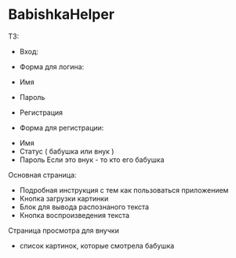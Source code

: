 # BabishkaHelper

ТЗ:

- Вход:
* Форма для логина:
- Имя
- Пароль

- Регистрация
* Форма для регистрации:
- Имя
- Статус ( бабушка или внук )
- Пароль
Если это внук - то кто его бабушка

Основная страница:
- Подробная инструкция с тем как пользоваться приложением
- Кнопка загрузки картинки
- Блок для вывода распознаного текста
- Кнопка воспроизведения текста

Страница просмотра для внучки
- список картинок, которые смотрела бабушка
